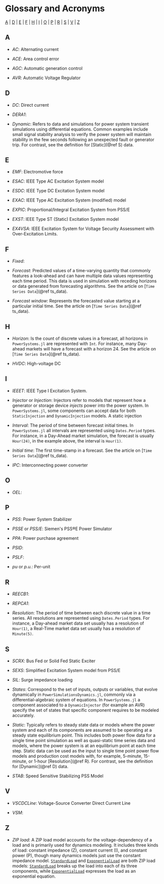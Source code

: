 # Glossary and Acronyms

[A](@ref) | [D](@ref) | [E](@ref) | [F](@ref) | [H](@ref) | [I](@ref) | [O](@ref) | [P](@ref) | [R](@ref) | 
[S](@ref) | [V](@ref) | [Z](@ref)

## A

* *AC*: Alternating current

* *ACE*: Area control error

* *AGC*: Automatic generation control

* *AVR*: Automatic Voltage Regulator 

## D

* *DC*: Direct current

* *DERA1*:

* *Dynamic*: Refers to data and simulations for power system transient simulations using differential
equations. Common examples include small signal stability analysis to verify the power system will
maintain stability in the few seconds following an unexpected fault or generator trip. For contrast,
see the definition for [Static](@ref S) data.

## E

* *EMF*: Electromotive force

* *ESAC*: IEEE Type AC Excitation System model 

* *ESDC*: IEEE Type DC Excitation System model 

* *EXAC*: IEEE Type AC Excitation System (modified) model 

* *EXPIC*: Proportional/Integral Excitation System from PSS/E

* *EXST*: IEEE Type ST (Static) Excitation System model

* *EX4VSA*: IEEE Excitation System for Voltage Security Assessment with Over-Excitation Limits.

## F

* *Fixed*: 

* *Forecast*: Predicted values of a time-varying quantity that commonly features
  a look-ahead and can have multiple data values representing each time period.
  This data is used in simulation with receding horizons or data generated from
  forecasting algorithms. See the article on [`Time Series Data`](@ref ts_data). 

* *Forecast window*: Represents the forecasted value starting at a particular initial time.
    See the article on [`Time Series Data`](@ref ts_data).

## H

* *Horizon*: Is the count of discrete values in a forecast, all horizons in `PowerSystems.jl`
  are represented with `Int`. For instance, many Day-ahead markets will have a forecast with a
  horizon 24. See the article on [`Time Series Data`](@ref ts_data).

* *HVDC*: High-voltage DC

## I

* *IEEET*: IEEE Type I Excitation System.

* *Injector* or *Injection*: Injectors refer to models that represent how a generator or storage 
  device *injects* power into the power system. In `PowerSystems.jl`, some components can accept 
  data for both `StaticInjection` and `DynamicInjection` models. A static injection 

* *Interval*: The period of time between forecast initial times. In `PowerSystems.jl` all
  intervals are represented using `Dates.Period` types. For instance, in a Day-Ahead market
  simulation, the forecast is usually `Hour(24)`, in the example above, the
  interval is `Hour(1)`.

* *Initial time*: The first time-stamp in a forecast. See the article on [`Time Series Data`](@ref ts_data).

* *IPC*: Interconnecting power converter

## O

* *OEL*:

## P

* *PSS*: Power System Stabilizer

* *PSSE* or *PSS/E*: Siemen's PSS&reg;E Power Simulator

* *PPA*: Power purchase agreement

* *PSID*: 

* *PSLF*:

* *pu* or *p.u.*: Per-unit

## R

* *REECB1*:

* *REPCA1*:

* *Resolution*: The period of time between each discrete value in a time series. All resolutions
  are represented using `Dates.Period` types. For instance, a Day-ahead market data set usually
  has a resolution of `Hour(1)`, a Real-Time market data set usually has a resolution of `Minute(5)`. 

## S

* *SCRX*: Bus Fed or Solid Fed Static Exciter

* *SEXS*: Simplified Excitation System model from PSS/E

* *SIL*: Surge impedance loading

* *States*: Correspond to the set of inputs, outputs or variables, that evolve dynamically in
  `PowerSimulationsDynamics.jl`, commonly via a differential-algebraic system of equations.
  In `PowerSystems.jl` a component associated to a `DynamicInjector` (for example an AVR) specify
  the set of states that specific component requires to be modeled accurately.

* *Static*: Typically refers to steady state data or models where the power system
  and each of its components are assumed to be operating at a steady state equilibrium point. This
  includes both power flow data for a single time point simulation as well as quasi-static time
  series data and models, where the power system is at an equilibrium point at each time step.
  Static data can be used as the input to single time point power flow models and production
  cost models with, for example, 5-minute, 15-minute, or 1-hour [Resolution](@ref R).
  For contrast, see the definition for [Dynamic](@ref D) data.

* *STAB*: Speed Sensitive Stabilizing PSS Model

## V

* *VSCDCLine*: Voltage-Source Converter Direct Current Line

* *VSM*:

## Z

* *ZIP load*: A ZIP load model accounts for the voltage-dependency of a load and is primarily used
  for dynamics modeling. It includes three kinds of load: constant impedance (Z), constant current (I),
  and constant power (P), though many dynamics models just use the constant impedance model.
  [`StandardLoad`](@ref) and [`ExponentialLoad`](@ref) are both ZIP load models:
  [`StandardLoad`](@ref) breaks up the load into each of its three components, while
  [`ExponentialLoad`](@ref) expresses the load as an exponential equation. 